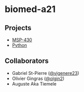 # biomed-a21

## Projects

- [MSP-430](./msp430/README.md)
- [Python](./python/README.md)

## Collaborators

- Gabriel St-Pierre ([@vigenere23](https://github.com/vigenere23))
- Olivier Gingras ([@olgin2](https://github.com/olgin2))
- Auguste Aka Tiemele
